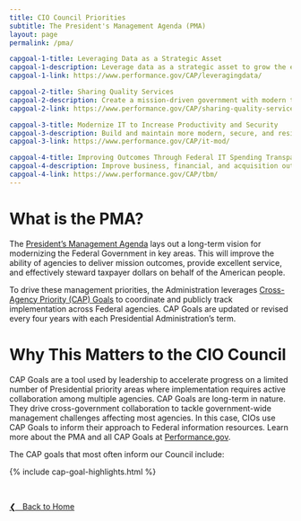 ```yaml
---
title: CIO Council Priorities
subtitle: The President's Management Agenda (PMA)
layout: page
permalink: /pma/

capgoal-1-title: Leveraging Data as a Strategic Asset
capgoal-1-description: Leverage data as a strategic asset to grow the economy, increase the effectiveness of the Federal Government, facilitate oversight, and promote transparency.
capgoal-1-link: https://www.performance.gov/CAP/leveragingdata/

capgoal-2-title: Sharing Quality Services
capgoal-2-description: Create a mission-driven government with modern technology and services that enable the workforce to better serve the American taxpayer.
capgoal-2-link: https://www.performance.gov/CAP/sharing-quality-services/

capgoal-3-title: Modernize IT to Increase Productivity and Security
capgoal-3-description: Build and maintain more modern, secure, and resilient IT to enhance mission delivery and productivity – driving value by increasing efficiencies of Government IT spending while potentially reducing costs, increasing efficiencies, and enhancing citizen engagement and satisfaction with the services we provide.
capgoal-3-link: https://www.performance.gov/CAP/it-mod/

capgoal-4-title: Improving Outcomes Through Federal IT Spending Transparency
capgoal-4-description: Improve business, financial, and acquisition outcomes; enable Federal executives to make data-driven decisions and analyze trade-offs between cost, quality, and value of IT investments; reduce agency burden for reporting IT budget, spend, and performance data by automating the use of authoritative data sources; and enable IT benchmarking across Federal Government agencies and with other public and private sector organizations.
capgoal-4-link: https://www.performance.gov/CAP/tbm/
---
```


# What is the PMA? #
The [President’s Management Agenda](https://www.performance.gov/PMA/PMA.html) lays out a long-term vision for modernizing the Federal Government in key areas. This will improve the ability of agencies to deliver mission outcomes, provide excellent service, and effectively steward taxpayer dollars on behalf of the American people.

To drive these management priorities, the Administration leverages [Cross-Agency Priority (CAP) Goals](https://www.performance.gov/CAP/overview/) to coordinate and publicly track implementation across Federal agencies. CAP Goals are updated or revised every four years with each Presidential Administration’s term.

# Why This Matters to the CIO Council #
CAP Goals are a tool used by leadership to accelerate progress on a limited number of Presidential priority areas where implementation requires active collaboration among multiple agencies. CAP Goals are long-term in nature. They drive cross-government collaboration to tackle government-wide management challenges affecting most agencies. In this case, CIOs use CAP Goals to inform their approach to Federal information resources. Learn more about the PMA and all CAP Goals at [Performance.gov]( https://www.performance.gov/).

The CAP goals that most often inform our Council include:

  {% include cap-goal-highlights.html %}

&nbsp;

<a href="{{site.baseurl}}">&#10094; &nbsp; Back to Home</a><br>

<!---HIDDEN TEXT IN CASE WE NEED TO REVERT TO PLAIN TEXT FORMAT

### Modernize IT to Increase Productivity and Security ###

**Goal Statement**
The Executive Branch will build and maintain more modern, secure, and resilient information technology (IT) to enhance mission delivery and productivity – driving value by increasing efficiencies of Government IT spending while potentially reducing costs, increasing efficiencies, and enhancing citizen engagement and satisfaction with the services we provide.

[Learn more about the IT Modernization CAP Goal here.](https://www.performance.gov/CAP/it-mod/)

### Leveraging Data as a Strategic Asset ###

**Goal Statement**
Leverage data as a strategic asset to grow the economy, increase the effectiveness of the Federal Government, facilitate oversight, and promote transparency.

[Learn more about the Data, Accountability and Transparency CAP Goal here.](https://www.performance.gov/CAP/leveragingdata/)

### Sharing Quality Services ###

**Goal Statement**
To create a mission-driven government with modern technology and services that enable the workforce to better serve the American taxpayer.

[Learn more about Sharing Quality Goals CAP Goal here.](https://www.performance.gov/CAP/sharing-quality-services/)

### Improving Outcomes Through Federal IT Spending Transparency ###

**Goal Statement**
This goal will improve business, financial, and acquisition outcomes; enable Federal executives to make data-driven decisions and analyze trade-offs between cost, quality, and value of IT investments; reduce agency burden for reporting IT budget, spend, and performance data by automating the use of authoritative data sources; and enable IT benchmarking across Federal Government agencies and with other public and private sector organizations.

[Learn more about the Federal IT Spending Transparency CAP Goal here.](https://www.performance.gov/CAP/tbm/)
-->
